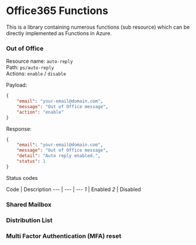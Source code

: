 # Office365 Functions

This is a library containing numerous functions (sub resource) which can be directly implemented as Functions in Azure.

### Out of Office

Resource name: `auto-reply`  
Path: `ps/auto-reply`  
Actions: `enable` / `disable`

Payload:
```json
{
	"email": "your-email@domain.com",
	"message": "Out of Office message",
	"action": "enable"
}
```

Response:
```json
{
	"email": "your-email@domain.com",
	"message": "Out of Office message",
	"detail": "Auto reply enabled.",
	"status": 1
}
```

Status codes

Code | Description 
--- | --- | ---
*1* | Enabled
*2* | Disabled

### Shared Mailbox

### Distribution List

### Multi Factor Authentication (MFA) reset
